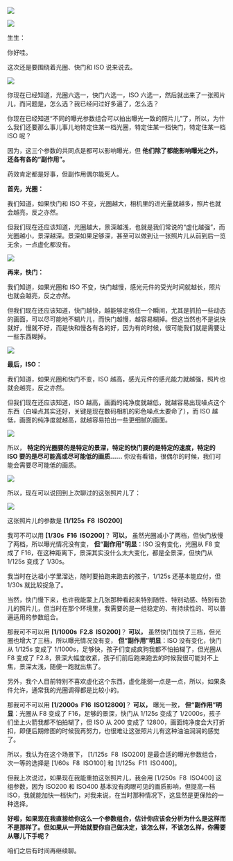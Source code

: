 [![](https://static001.geekbang.org/resource/image/5c/83/5c583a241480f9fe51b017ec972d5b83.jpg?wh=750x360)](https://time.geekbang.org/column/article/470988)

[![](https://static001.geekbang.org/resource/image/76/64/76eea6129bc4c0463b2fac46a11c9e64.jpg?wh=750x360)](https://time.geekbang.org/column/article/471610)

生生：

你好哇。

这次还是要围绕着光圈、快门和 ISO 说来说去。

![](https://static001.geekbang.org/resource/image/24/38/245b5cab902e78dd7b7afd91411c3a38.jpg?wh=2036x376)

你现在已经知道，光圈六选一，快门六选一，ISO 六选一，然后就出来了一张照片儿，而问题是，怎么选？我已经问过好多遍了，怎么选？

你现在已经知道“不同的曝光参数组合可以拍出曝光一致的照片儿”了，所以，为什么我们还要那么事儿事儿地特定住某一档光圈，特定住某一档快门，特定住某一档 ISO 呢？

因为，这三个参数的共同点是都可以影响曝光，但 **他们除了都能影响曝光之外，还各有各的“副作用”。**

药效肯定都是好事，但副作用偶尔能死人。

**首先，光圈：**

我们知道，如果快门和 ISO 不变，光圈越大，相机里的进光量就越多，照片也就会越亮，反之亦然。

但我们现在还应该知道，光圈越大，景深越浅，也就是我们常说的“虚化越强”，而光圈越小，景深越深。景深如果足够深，甚至可以做到让一张照片儿从前到后一览无余，一点虚化都没有。

![](https://static001.geekbang.org/resource/image/1c/b0/1c864a5cc8f5cbe8a9eaf66d9ab502b0.jpg?wh=4500x2017)

**再来，快门：**

我们知道，如果光圈和 ISO 不变，快门越慢，感光元件的受光时间就越长，照片也就会越亮，反之亦然。

但我们现在还应该知道，快门越快，越能够定格住一个瞬间，尤其是抓拍一些动态的画面，可以尽可能地不糊片儿，而快门越慢，越容易糊掉。但这当然也不是说快就好，慢就不好，而是快和慢各有各的好，因为有的时候，很可能我们就是需要让一些东西糊掉。

![](https://static001.geekbang.org/resource/image/f6/6f/f6e6335664e6c74a218e2316e581216f.jpg?wh=2728x2008)

**最后，ISO：**

我们知道，如果光圈和快门不变，ISO 越高，感光元件的感光能力就越强，照片也就会越亮，反之亦然。

但我们现在还应该知道，ISO 越高，画面的纯净度就越低，就越容易出现噪点这个东西（白噪点其实还好，关键是现在数码相机的彩色噪点太要命了），而 ISO 越低，画面的纯净度就越高，就越容易拍出一些更细腻的画面。

![](https://static001.geekbang.org/resource/image/6f/4a/6f7ec077278a726788117f1d5c96654a.jpg?wh=1200x602)

所以， **特定的光圈要的是特定的景深，特定的快门要的是特定的速度，特定的 ISO 要的是尽可能高或尽可能低的画质……** 你没有看错，很偶尔的时候，我们可能会需要尽可能低的画质。

![](https://static001.geekbang.org/resource/image/b3/c3/b34ba78b4e4ded32d14e54ef7dfd33c3.jpg?wh=1609x1220)

所以，现在可以说回到上次聊过的这张照片儿了：

![](https://static001.geekbang.org/resource/image/ef/e3/ef1d5edd6e34798e79335961ede17fe3.jpg?wh=3000x2001)

这张照片儿的参数是 **\[1/125s  F8  ISO200\]**

我可不可以用 **\[1/30s  F16  ISO200\]**？ **可以，** 虽然光圈减小了两档，但快门放慢了两档，所以曝光情况没有变， **但“副作用”明显**：ISO 没有变化，光圈从 F8 变成了 F16，在这种距离下，景深其实没什么太大变化，都是全景深，但快门从 1/125s 变成了 1/30s。

我当时在达祖小学里溜达，随时要拍跑来跑去的孩子，1/125s 还基本能应付，但 1/30s 就比较捉急了。

当然，快门慢下来，也许我能蒙上几张那种看起来特别随性、特别动感、特别有劲儿的照片儿，但当时在那个环境里，我需要的是一组稳定的、有持续性的、可以普遍适用的参数组合。

那我可不可以用 **\[1/1000s  F2.8  ISO200\]**？ **可以，** 虽然快门加快了三档，但光圈也增大了三档，所以曝光情况没有变， **但“副作用”明显**：ISO 没有变化，快门从 1/125s 变成了 1/1000s，足够快，孩子们变成疯狗我都不怕拍糊了，但光圈从 F8 变成了 F2.8，景深大幅度收紧，孩子们前后跑来跑去的时候我很可能对不上焦，景深太浅，随便一跑就出焦了。

另外，我个人目前特别不喜欢虚化这个东西，虚化能弱一点是一点，所以，如果条件允许，通常我的光圈调得都是比较小的。

那我可不可以用 **\[1/2000s  F16  ISO12800\]**？ **可以，** 曝光一致， **但“副作用”明显**：光圈从 F8 变成了 F16，足够的景深，快门从 1/125s 变成了 1/2000s，孩子们坐上火箭我都不怕拍糊了，但 ISO 从 200 变成了 12800，画面纯净度会大打折扣，即便后期修图的时候我再努力，也很难让这张照片儿有这种油油润润的感觉了。

所以，我认为在这个场景下， \[1/125s  F8  ISO200\] 是最合适的曝光参数组合，次一等的选择是 \[1/60s  F8  ISO100\] 和 \[1/125s  F11  ISO400\]。

但我上次说过，如果现在我能重拍这张照片儿，我会用 \[1/250s  F8  ISO400\] 这组参数，因为 ISO200 和 ISO400 基本没有肉眼可见的画质影响，但提高一档 ISO，我就能加快一档快门，对我来说，在当时那种情况下，这显然是更保险的一种选择。

**好啦，如果现在我直接给你这么一个参数组合，估计你应该会分析为什么是这样而不是那样了。但如果从一开始就要你自己做决定，该怎么样，不该怎么样，你需要从哪儿下手呢？**

咱们之后有时间再继续聊。